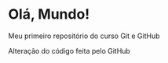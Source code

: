 # Olá, Mundo!
 Meu primeiro repositório do curso Git e GitHub

Alteração do código feita pelo GitHub
